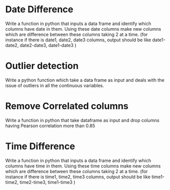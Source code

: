 # Date Difference
Write a function in python that inputs a data frame and identify which columns have date in them. Using these date columns make new columns which are difference between these columns taking 2 at a time. (for instance if there is date1, date2, date3 columns, output should be like date1-date2, date2-date3, date1-date3 )



# Outlier detection
Write a python function which take a data frame as input and deals with the issue of outliers in all the continuous variables.


# Remove Correlated columns
Write a function in python that take dataframe as input and drop columns having Pearson correlation more than 0.85


# Time Difference
Write a function in python that inputs a data frame and identify which columns have time in them. Using these time columns make new columns which are difference between these columns taking 2 at a time. (for instance if there is time1, time2, time3 columns, output should be like time1-time2, time2-time3, time1-time3 )
